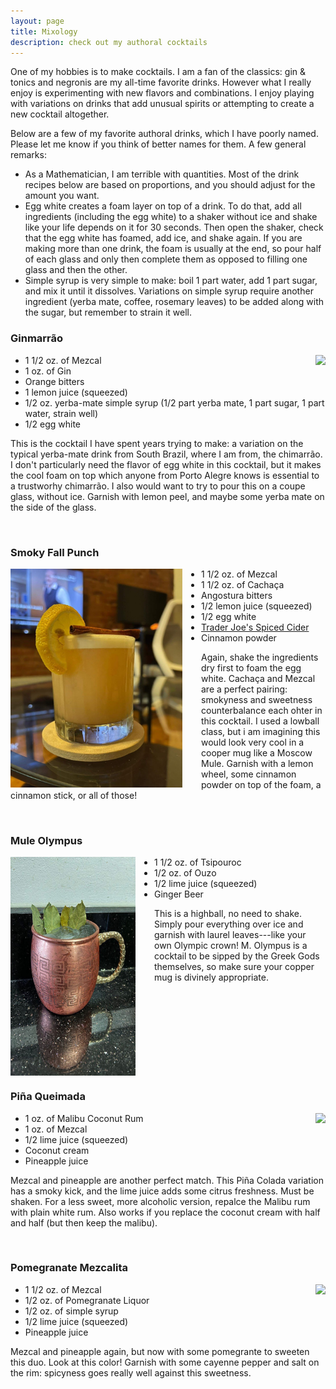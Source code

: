 ```yaml
---
layout: page
title: Mixology
description: check out my authoral cocktails
---
```


One of my hobbies is to make cocktails. I am a fan of the classics: gin & tonics and negronis are my all-time favorite drinks. However what I really enjoy is experimenting with new flavors and combinations. I enjoy playing with variations on drinks that add unusual spirits or attempting to create a new cocktail altogether.

Below are a few of my favorite authoral drinks, which I have poorly named. Please let me know if you think of better names for them. A few general remarks:

- As a Mathematician, I am terrible with quantities. Most of the drink recipes below are based on proportions, and you should adjust for the amount you want.
- Egg white creates a foam layer on top of a drink. To do that, add all ingredients (including the egg white) to a shaker without ice and shake like your life depends on it for 30 seconds. Then open the shaker, check that the egg white has foamed, add ice, and shake again. If you are making more than one drink, the foam is usually at the end, so pour half of each glass and only then complete them as opposed to filling one glass and then the other.
- Simple syrup is very simple to make: boil 1 part water, add 1 part sugar, and mix it until it dissolves. Variations on simple syrup require another ingredient (yerba mate, coffee, rosemary leaves) to be added along with the sugar, but remember to strain it well.

### Ginmarrão

<img style="float: right;" src="../images/cocktails/ginmarrao.png">

- 1 1/2 oz. of Mezcal
- 1 oz. of Gin
- Orange bitters
- 1 lemon juice (squeezed)
- 1/2 oz. yerba-mate simple syrup (1/2 part yerba mate, 1 part sugar, 1 part water, strain well)
- 1/2 egg white

This is the cocktail I have spent years trying to make: a variation on the typical yerba-mate drink from South Brazil, where I am from, the chimarrão. I don't particularly need the flavor of egg white in this cocktail, but it makes the cool foam on top which anyone from Porto Alegre knows is essential to a trustworhy chimarrão. I also would want to try to pour this on a coupe glass, without ice. Garnish with lemon peel, and maybe some yerba mate on the side of the glass.

<br clear="left"/>

### Smoky Fall Punch

<img align="left" src="../images/cocktails/cider.JPG" width="275" height="350" style="float:left; padding-right:30px">

- 1 1/2 oz. of Mezcal
- 1 1/2 oz. of Cachaça
- Angostura bitters
- 1/2 lemon juice (squeezed)
- 1/2 egg white
- [Trader Joe's Spiced Cider](https://www.clubtraderjoes.com/2012/11/trader-joes-spiced-apple-cider.html)
- Cinnamon powder

Again, shake the ingredients dry first to foam the egg white. Cachaça and Mezcal are a perfect pairing: smokyness and sweetness counterbalance each ohter in this cocktail. I used a lowball class, but i am imagining this would look very cool in a cooper mug like a Moscow Mule. Garnish with a lemon wheel, some cinnamon powder on top of the foam, a cinnamon stick, or all of those!

<br clear="left"/>

### Mule Olympus

<img align="left" src="../images/cocktails/olympus.jpeg" width="200" height="350" style="float:left; padding-right:30px">

- 1 1/2 oz. of Tsipouroc
- 1/2 oz. of Ouzo
- 1/2 lime juice (squeezed)
- Ginger Beer

This is a highball, no need to shake. Simply pour everything over ice and garnish with laurel leaves---like your own Olympic crown! M. Olympus is a cocktail to be sipped by the Greek Gods themselves, so make sure your copper mug is divinely appropriate.

<br clear="left"/>

### Piña Queimada

<img style="float: right;" src="../images/cocktails/pina.png">

- 1 oz. of Malibu Coconut Rum
- 1 oz. of Mezcal
- 1/2 lime juice (squeezed)
- Coconut cream
- Pineapple juice

Mezcal and pineapple are another perfect match. This Piña Colada variation has a smoky kick, and the lime juice adds some citrus freshness. Must be shaken. For a less sweet, more alcoholic version, repalce the Malibu rum with plain white rum. Also works if you replace the coconut cream with half and half (but then keep the malibu).

<br clear="left"/>

### Pomegranate Mezcalita

<img style="float: right;" src="../images/cocktails/pomegranate.png">

- 1 1/2 oz. of Mezcal
- 1/2 oz. of Pomegranate Liquor
- 1/2 oz. of simple syrup
- 1/2 lime juice (squeezed)
- Pineapple juice

Mezcal and pineapple again, but now with some pomegrante to sweeten this duo. Look at this color! Garnish with some cayenne pepper and salt on the rim: spicyness goes really well against this sweetness.
